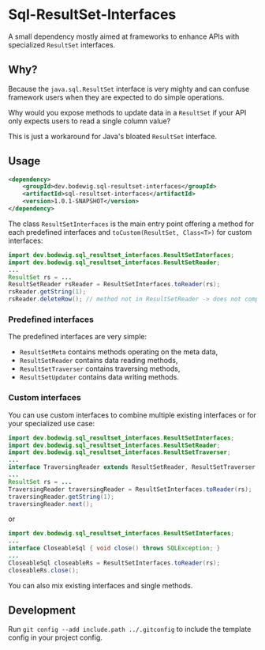 # Sql-ResultSet-Interfaces

A small dependency mostly aimed at frameworks to enhance APIs with specialized `ResultSet` interfaces.

## Why?
Because the `java.sql.ResultSet` interface is very mighty and can confuse framework users when they are expected to do simple operations.

Why would you expose methods to update data in a `ResultSet` if your API only expects users to read a single column value?

This is just a workaround for Java's bloated `ResultSet` interface.


## Usage

```xml
<dependency>
    <groupId>dev.bodewig.sql-resultset-interfaces</groupId>
    <artifactId>sql-resultset-interfaces</artifactId>
    <version>1.0.1-SNAPSHOT</version>
</dependency>
```

The class `ResultSetInterfaces` is the main entry point offering a method for each predefined interfaces and `toCustom(ResultSet, Class<T>)` for custom interfaces:

```java
import dev.bodewig.sql_resultset_interfaces.ResultSetInterfaces;
import dev.bodewig.sql_resultset_interfaces.ResultSetReader;
...
ResultSet rs = ...
ResultSetReader rsReader = ResultSetInterfaces.toReader(rs);
rsReader.getString(1);
rsReader.deleteRow(); // method not in ResultSetReader -> does not compile
```

### Predefined interfaces

The predefined interfaces are very simple:

* `ResultSetMeta` contains methods operating on the meta data,
* `ResultSetReader` contains data reading methods,
* `ResultSetTraverser` contains traversing methods,
* `ResultSetUpdater` contains data writing methods.


### Custom interfaces

You can use custom interfaces to combine multiple existing interfaces or for your specialized use case:

```java
import dev.bodewig.sql_resultset_interfaces.ResultSetInterfaces;
import dev.bodewig.sql_resultset_interfaces.ResultSetReader;
import dev.bodewig.sql_resultset_interfaces.ResultSetTraverser;
...
interface TraversingReader extends ResultSetReader, ResultSetTraverser {}
...
ResultSet rs = ...
TraversingReader traversingReader = ResultSetInterfaces.toReader(rs);
traversingReader.getString(1);
traversingReader.next();
```

or

```java
import dev.bodewig.sql_resultset_interfaces.ResultSetInterfaces;
...
interface CloseableSql { void close() throws SQLException; }
...
CloseableSql closeableRs = ResultSetInterfaces.toReader(rs);
closeableRs.close();
```

You can also mix existing interfaces and single methods.


## Development

Run `git config --add include.path ../.gitconfig` to include the template config in your project config.

